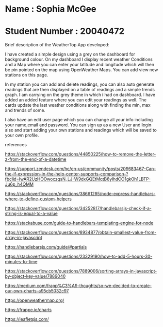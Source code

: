 Name : Sophia McGee 
==============================
Student Number : 20040472
==============================

Brief description of the WeatherTop App developed:

I have created a simple design using a grey on the dashboard for background colour. 
On my dashboard I display recent weather Conditions and a Map where you can enter your latitude and longitude 
which will then be pin pointed on the map using OpenWeather Maps. You can add view new stations on this page.

In my station you can add and delete readings, you can also auto generate readings that are then displayed on a table of readings and a simple trends graph.
I am carrying on the grey theme in which i had on dashboard. I have added an added feature where you can edit your readings as well.
The cards update the last weather conditions along with finding the min, max and trends of some. 

I also have an edit user page which you can change all your info including your name,email and password. 
You can sign up as a new User and login also and start adding your own stations and readings which will be saved to your own profile.


references

https://stackoverflow.com/questions/44850225/how-to-remove-the-letter-z-from-the-end-of-a-datetime

https://support.zendesk.com/hc/en-us/community/posts/209683467-Can-the-if-expression-in-the-help-center-supports-comparison-?fbclid=IwAR2UzHOOwoczqsN_LJ-W9dxGQEtMqtB6yIhdCO1gkOh1LBTP-Ju6p_h4QMM

https://stackoverflow.com/questions/38661295/node-express-handlebars-where-to-define-custom-helpers

https://stackoverflow.com/questions/34252817/handlebarsjs-check-if-a-string-is-equal-to-a-value

https://stackabuse.com/guide-to-handlebars-templating-engine-for-node

https://stackoverflow.com/questions/8934877/obtain-smallest-value-from-array-in-javascript

https://handlebarsjs.com/guide/#partials

https://stackoverflow.com/questions/23329190/how-to-add-5-hours-30-minutes-to-time

https://stackoverflow.com/questions/7889006/sorting-arrays-in-javascript-by-object-key-value/7889040

https://medium.com/frapp%C3%A9-thoughts/so-we-decided-to-create-our-own-charts-a95cb5032c97

https://openweathermap.org/

https://frappe.io/charts

https://leafletsjs.com/


